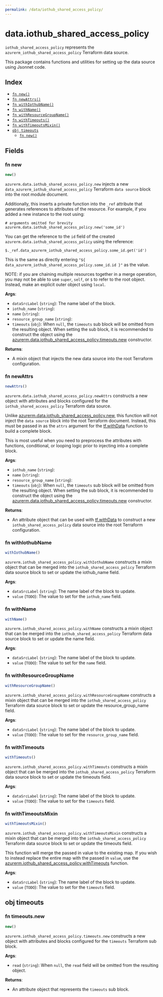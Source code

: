 ```yaml
---
permalink: /data/iothub_shared_access_policy/
---
```


# data.iothub_shared_access_policy

`iothub_shared_access_policy` represents the `azurerm_iothub_shared_access_policy` Terraform data source.



This package contains functions and utilities for setting up the data source using Jsonnet code.


## Index

* [`fn new()`](#fn-new)
* [`fn newAttrs()`](#fn-newattrs)
* [`fn withIothubName()`](#fn-withiothubname)
* [`fn withName()`](#fn-withname)
* [`fn withResourceGroupName()`](#fn-withresourcegroupname)
* [`fn withTimeouts()`](#fn-withtimeouts)
* [`fn withTimeoutsMixin()`](#fn-withtimeoutsmixin)
* [`obj timeouts`](#obj-timeouts)
  * [`fn new()`](#fn-timeoutsnew)

## Fields

### fn new

```ts
new()
```


`azurerm.data.iothub_shared_access_policy.new` injects a new `data_azurerm_iothub_shared_access_policy` Terraform `data source`
block into the root module document.

Additionally, this inserts a private function into the `_ref` attribute that generates references to attributes of the
resource. For example, if you added a new instance to the root using:

    # arguments omitted for brevity
    azurerm.data.iothub_shared_access_policy.new('some_id')

You can get the reference to the `id` field of the created `azurerm.data.iothub_shared_access_policy` using the reference:

    $._ref.data_azurerm_iothub_shared_access_policy.some_id.get('id')

This is the same as directly entering `"${ data_azurerm_iothub_shared_access_policy.some_id.id }"` as the value.

NOTE: if you are chaining multiple resources together in a merge operation, you may not be able to use `super`, `self`,
or `$` to refer to the root object. Instead, make an explicit outer object using `local`.

**Args**:
  - `dataSrcLabel` (`string`): The name label of the block.
  - `iothub_name` (`string`): 
  - `name` (`string`): 
  - `resource_group_name` (`string`): 
  - `timeouts` (`obj`):  When `null`, the `timeouts` sub block will be omitted from the resulting object. When setting the sub block, it is recommended to construct the object using the [azurerm.data.iothub_shared_access_policy.timeouts.new](#fn-iothubsharedaccesspolicytimeoutsnew) constructor.

**Returns**:
- A mixin object that injects the new data source into the root Terraform configuration.


### fn newAttrs

```ts
newAttrs()
```


`azurerm.data.iothub_shared_access_policy.newAttrs` constructs a new object with attributes and blocks configured for the `iothub_shared_access_policy`
Terraform data source.

Unlike [azurerm.data.iothub_shared_access_policy.new](#fn-iothubsharedaccesspolicynew), this function will not inject the `data source`
block into the root Terraform document. Instead, this must be passed in as the `attrs` argument for the
[tf.withData](https://github.com/tf-libsonnet/core/tree/main/docs#fn-withdata) function to build a complete block.

This is most useful when you need to preprocess the attributes with functions, conditional, or looping logic prior to
injecting into a complete block.

**Args**:
  - `iothub_name` (`string`): 
  - `name` (`string`): 
  - `resource_group_name` (`string`): 
  - `timeouts` (`obj`):  When `null`, the `timeouts` sub block will be omitted from the resulting object. When setting the sub block, it is recommended to construct the object using the [azurerm.data.iothub_shared_access_policy.timeouts.new](#fn-iothubsharedaccesspolicytimeoutsnew) constructor.

**Returns**:
  - An attribute object that can be used with [tf.withData](https://github.com/tf-libsonnet/core/tree/main/docs#fn-withdata) to construct a new `iothub_shared_access_policy` data source into the root Terraform configuration.


### fn withIothubName

```ts
withIothubName()
```

`azurerm.iothub_shared_access_policy.withIothubName` constructs a mixin object that can be merged into the `iothub_shared_access_policy`
Terraform data source block to set or update the iothub_name field.



**Args**:
  - `dataSrcLabel` (`string`): The name label of the block to update.
  - `value` (`TODO`): The value to set for the `iothub_name` field.


### fn withName

```ts
withName()
```

`azurerm.iothub_shared_access_policy.withName` constructs a mixin object that can be merged into the `iothub_shared_access_policy`
Terraform data source block to set or update the name field.



**Args**:
  - `dataSrcLabel` (`string`): The name label of the block to update.
  - `value` (`TODO`): The value to set for the `name` field.


### fn withResourceGroupName

```ts
withResourceGroupName()
```

`azurerm.iothub_shared_access_policy.withResourceGroupName` constructs a mixin object that can be merged into the `iothub_shared_access_policy`
Terraform data source block to set or update the resource_group_name field.



**Args**:
  - `dataSrcLabel` (`string`): The name label of the block to update.
  - `value` (`TODO`): The value to set for the `resource_group_name` field.


### fn withTimeouts

```ts
withTimeouts()
```

`azurerm.iothub_shared_access_policy.withTimeouts` constructs a mixin object that can be merged into the `iothub_shared_access_policy`
Terraform data source block to set or update the timeouts field.



**Args**:
  - `dataSrcLabel` (`string`): The name label of the block to update.
  - `value` (`TODO`): The value to set for the `timeouts` field.


### fn withTimeoutsMixin

```ts
withTimeoutsMixin()
```

`azurerm.iothub_shared_access_policy.withTimeoutsMixin` constructs a mixin object that can be merged into the `iothub_shared_access_policy`
Terraform data source block to set or update the timeouts field.

This function will merge the passed in value to the existing map. If you wish
to instead replace the entire map with the passed in `value`, use the [azurerm.iothub_shared_access_policy.withTimeouts](TODO)
function.


**Args**:
  - `dataSrcLabel` (`string`): The name label of the block to update.
  - `value` (`TODO`): The value to set for the `timeouts` field.


## obj timeouts



### fn timeouts.new

```ts
new()
```


`azurerm.iothub_shared_access_policy.timeouts.new` constructs a new object with attributes and blocks configured for the `timeouts`
Terraform sub block.



**Args**:
  - `read` (`string`):  When `null`, the `read` field will be omitted from the resulting object.

**Returns**:
  - An attribute object that represents the `timeouts` sub block.
